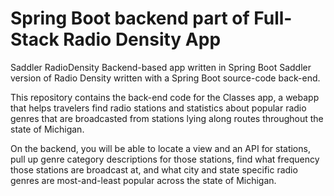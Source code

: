 # Spring Boot backend part of Full-Stack Radio Density App
Saddler RadioDensity Backend-based app written in Spring Boot
Saddler version of Radio Density written with a Spring Boot source-code back-end.

This repository contains the back-end code for the Classes app, a webapp that helps travelers find radio stations and statistics about popular radio genres
that are broadcasted from stations lying along routes throughout the state of Michigan. 

On the backend, you will be able to locate a view and an API for stations, pull up genre category descriptions for those stations, 
find what frequency those stations are broadcast at, and what city and state specific radio genres are most-and-least popular across the state of Michigan.

